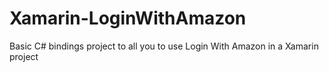 # Xamarin-LoginWithAmazon

Basic C# bindings project to all you to use Login With Amazon in a Xamarin project

